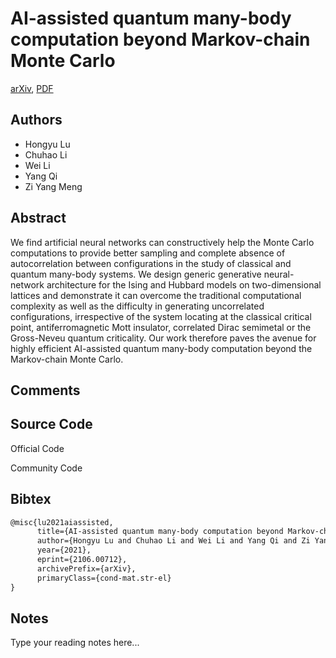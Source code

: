 
# AI-assisted quantum many-body computation beyond Markov-chain Monte Carlo

[arXiv](https://arxiv.org/abs/2106.0712), [PDF](https://arxiv.org/pdf/2106.0712.pdf)

## Authors

- Hongyu Lu
- Chuhao Li
- Wei Li
- Yang Qi
- Zi Yang Meng

## Abstract

We find artificial neural networks can constructively help the Monte Carlo computations to provide better sampling and complete absence of autocorrelation between configurations in the study of classical and quantum many-body systems. We design generic generative neural-network architecture for the Ising and Hubbard models on two-dimensional lattices and demonstrate it can overcome the traditional computational complexity as well as the difficulty in generating uncorrelated configurations, irrespective of the system locating at the classical critical point, antiferromagnetic Mott insulator, correlated Dirac semimetal or the Gross-Neveu quantum criticality. Our work therefore paves the avenue for highly efficient AI-assisted quantum many-body computation beyond the Markov-chain Monte Carlo.

## Comments



## Source Code

Official Code



Community Code



## Bibtex

```tex
@misc{lu2021aiassisted,
      title={AI-assisted quantum many-body computation beyond Markov-chain Monte Carlo}, 
      author={Hongyu Lu and Chuhao Li and Wei Li and Yang Qi and Zi Yang Meng},
      year={2021},
      eprint={2106.00712},
      archivePrefix={arXiv},
      primaryClass={cond-mat.str-el}
}
```

## Notes

Type your reading notes here...

